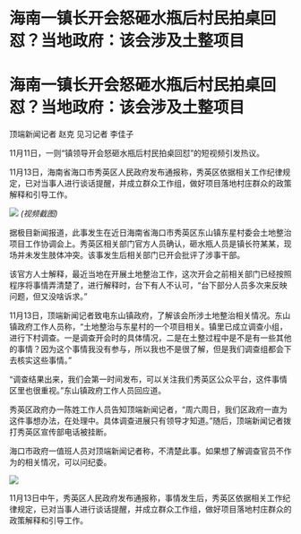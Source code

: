 # 海南一镇长开会怒砸水瓶后村民拍桌回怼？当地政府：该会涉及土整项目

# 海南一镇长开会怒砸水瓶后村民拍桌回怼？当地政府：该会涉及土整项目

顶端新闻记者 赵克 见习记者 李佳子

11月11日，一则“镇领导开会怒砸水瓶后村民拍桌回怼”的短视频引发热议。

11月13日，海南省海口市秀英区人民政府发布通报称，秀英区依据相关工作纪律规定，已对当事人进行谈话提醒，并成立群众工作组，做好项目落地村庄群众的政策解释和引导工作。

![](https://inews.gtimg.com/om_bt/OA7nIC8UWnAmxUYirmN3utfgAIyJqWrU46Hws0mIBOwqgAA/1000)
_(视频截图)_

据极目新闻报道，此事发生在近日海南省海口市秀英区东山镇东星村委会土地整治项目工作协调会上。秀英区相关部门官方人员确认，砸水瓶人员是镇长符某某，现场并未发生肢体冲突。该事发生后相关部门已开会批评了涉事干部。

该官方人士解释，最近当地在开展土地整治工作，这次开会之前相关部门已经按照程序将事情弄清楚了，进行解释时，台下有人不认可，“台下部分人员多次来反映问题，但又没啥诉求。”

11月13日，顶端新闻记者致电东山镇政府，了解该会所涉土地整治相关情况。东山镇政府工作人员称，“土地整治与东星村的一个项目相关。镇里已成立调查小组，进行下村调查。一是调查开会时的具体情况，二是在土整过程中是不是有一些其他的事情？因为这个事情我没有参与，所以我也不是很了解，但是我们调查组都会下去核实这些事情。”

“调查结果出来，我们会第一时间发布，可以关注我们秀英区公众平台，这件事情区里也很重视。”东山镇政府工作人员回应道。

秀英区政府办一陈姓工作人员告知顶端新闻记者，“周六周日，我们区政府一直为这件事想办法，在处理中。具体调查进展只有领导才知道。”随后，顶端新闻记者拨打秀英区宣传部电话被挂断。

海口市政府一值班人员对顶端新闻记者称，不清楚此事。如果想了解调查官员不作为的相关情况，可以问纪委。

![](https://inews.gtimg.com/om_bt/O3fAugALHdZN_WnUkBLreSLOjxP7QfqkyAYOkHU9z-yUcAA/1000)

11月13日中午，秀英区人民政府发布通报称，事情发生后，秀英区依据相关工作纪律规定，已对当事人进行谈话提醒，并成立群众工作组，做好项目落地村庄群众的政策解释和引导工作。

